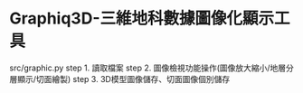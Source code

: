 # Graphiq3D-三維地科數據圖像化顯示工具
src/graphic.py
step 1. 讀取檔案
step 2. 圖像檢視功能操作(圖像放大縮小/地層分層顯示/切面繪製)
step 3. 3D模型圖像儲存、切面圖像個別儲存

